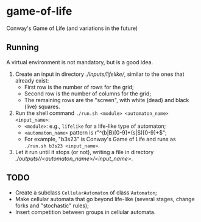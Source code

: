 # game-of-life

Conway's Game of Life (and variations in the future)


## Running

A virtual environment is not mandatory, but is a good idea.

1. Create an input in directory *./inputs/lifelike/*, similar to the ones that already exist:
    - First row is the number of rows for the grid;
    - Second row is the number of columns for the grid;
    - The remaining rows are the "screen", with white (dead) and black (live) squares.
2. Run the shell command `./run.sh <module> <automaton_name> <input_name>`:
    - `<module>`: e.g., `lifelike` for a life-like type of automaton;
    - `<automaton_name>` pattern is r"^(b|B)[0-9]+(s|S)[0-9]+$";
    - For example, "b3s23" is Conway's Game of Life and runs as `./run.sh b3s23 <input_name>`.
3. Let it run until it stops (or not), writing a file in directory *./outputs/<module>/<automaton_name>/<input_name>*.


## TODO

- Create a subclass `CellularAutomaton` of class `Automaton`;
- Make cellular automata that go beyond life-like (several stages, change forks and "stochastic" rules);
- Insert competition between groups in cellular automata.
